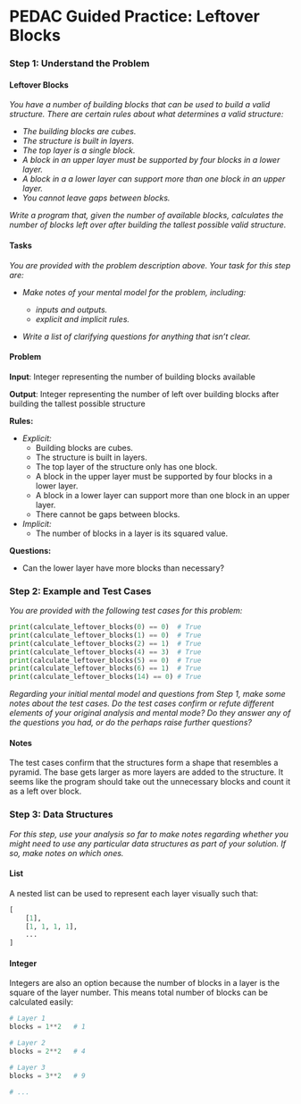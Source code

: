 # PEDAC Guided Practice: Leftover Blocks

### Step 1: Understand the Problem

#### Leftover Blocks

*You have a number of building blocks that can be used to build a valid structure. There are certain rules about what determines a valid structure:*

- *The building blocks are cubes.*
- *The structure is built in layers.*
- *The top layer is a single block.*
- *A block in an upper layer must be supported by four blocks in a lower layer.*
- *A block in a a lower layer can support more than one block in an upper layer.*
- *You cannot leave gaps between blocks.*

*Write a program that, given the number of available blocks, calculates the number of blocks left over after building the tallest possible valid structure.*

#### Tasks

*You are provided with the problem description above. Your task for this step are:*

- *Make notes of your mental model for the problem, including:*
  - *inputs and outputs.*
  - *explicit and implicit rules.*

- *Write a list of clarifying questions for anything that isn’t clear.*

#### Problem

**Input**: Integer representing the number of building blocks available

**Output**: Integer representing the number of left over building blocks after building the tallest possible structure



**Rules:**

- *Explicit:* 
  - Building blocks are cubes.
  - The structure is built in layers.
  - The top layer of the structure only has one block.
  - A block in the upper layer must be supported by four blocks in a lower layer.
  - A block in a lower layer can support more than one block in an upper layer.
  - There cannot be gaps between blocks.
- *Implicit:*
  - The number of blocks in a layer is its squared value.



**Questions:**

- Can the lower layer have more blocks than necessary?

### Step 2: Example and Test Cases

*You are provided with the following test cases for this problem:*

```python
print(calculate_leftover_blocks(0) == 0)  # True
print(calculate_leftover_blocks(1) == 0)  # True
print(calculate_leftover_blocks(2) == 1)  # True
print(calculate_leftover_blocks(4) == 3)  # True
print(calculate_leftover_blocks(5) == 0)  # True
print(calculate_leftover_blocks(6) == 1)  # True
print(calculate_leftover_blocks(14) == 0) # True
```

*Regarding your initial mental model and questions from Step 1, make some notes about the test cases. Do the test cases confirm or refute different elements of your original analysis and mental mode? Do they answer any of the questions you had, or do the perhaps raise further questions?*

#### Notes

The test cases confirm that the structures form a shape that resembles a pyramid. The base gets larger as more layers are added to the structure. It seems like the program should take out the unnecessary blocks and count it as a left over block.

### Step 3: Data Structures

*For this step, use your analysis so far to make notes regarding whether you might need to use any particular data structures as part of your solution. If so, make notes on which ones.*

#### List

A nested list can be used to represent each layer visually such that:

```python
[
    [1],
    [1, 1, 1, 1],
    ...
]
```

#### Integer

Integers are also an option because the number of blocks in a layer is the square of the layer number. This means total number of blocks can be calculated easily:

```python
# Layer 1
blocks = 1**2	# 1

# Layer 2
blocks = 2**2	# 4

# Layer 3
blocks = 3**2	# 9

# ...
```



